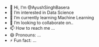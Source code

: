 - 👋 Hi, I’m @AyushSinghBasera
- 👀 I’m interested in Data Science
- 🌱 I’m currently learning Machine Learning
- 💞️ I’m looking to collaborate on..
- 📫 How to reach me ...
- 😄 Pronouns: ...
- ⚡ Fun fact: ...

<!---
AyushSinghBasera/AyushSinghBasera is a ✨ special ✨ repository because its `README.md` (this file) appears on your GitHub profile.
You can click the Preview link to take a look at your changes.
--->
